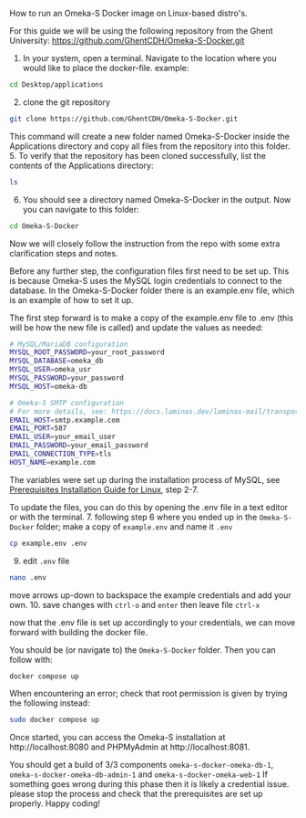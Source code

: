 How to run an Omeka-S Docker image on Linux-based distro's.

For this guide we will be using the following repository from the Ghent University: https://github.com/GhentCDH/Omeka-S-Docker.git

1. In your system, open a terminal.
Navigate to the location where you would like to place the docker-file.
example:
```bash
cd Desktop/applications
```

2. clone the git repository
```bash
git clone https://github.com/GhentCDH/Omeka-S-Docker.git
```
This command will create a new folder named Omeka-S-Docker inside the Applications directory and copy all files from the repository into this folder.
5. To verify that the repository has been cloned successfully, list the contents of the Applications directory:
```bash
ls
```
6. You should see a directory named Omeka-S-Docker in the output. Now you can navigate to this folder:
```bash
cd Omeka-S-Docker
```
Now we will closely follow the instruction from the repo with some extra clarification steps and notes.

Before any further step, the configuration files first need to be set up. This is because Omeka-S uses the MySQL login credentials to connect to the database. In the Omeka-S-Docker folder there is an example.env file, which is an example of how to set it up. 

The first step forward is to make a copy of the example.env file to .env (this will be how the new file is called) and update the values as needed:
```bash
# MySQL/MariaDB configuration
MYSQL_ROOT_PASSWORD=your_root_password
MYSQL_DATABASE=omeka_db
MYSQL_USER=omeka_usr
MYSQL_PASSWORD=your_password
MYSQL_HOST=omeka-db

# Omeka-S SMTP configuration
# For more details, see: https://docs.laminas.dev/laminas-mail/transport/smtp-options/
EMAIL_HOST=smtp.example.com
EMAIL_PORT=587
EMAIL_USER=your_email_user
EMAIL_PASSWORD=your_email_password
EMAIL_CONNECTION_TYPE=tls
HOST_NAME=example.com
```
The variables were set up during the installation process of MySQL, see [Prerequisites Installation Guide for Linux](linux.md), step 2-7.

To update the files, you can do this by opening the .env file in a text editor or with the terminal.
7. following step 6 where you ended up in the `Omeka-S-Docker` folder;
make a copy of `example.env` and name it `.env`
```bash
cp example.env .env
```
9. edit `.env` file
```bash
nano .env
```
move arrows up-down to backspace the example credentials and add your own.
10. save changes with `ctrl-o` and `enter` then leave file `ctrl-x`

now that the .env file is set up accordingly to your credentials, we can move forward with building the docker file.

You should be (or navigate to) the `Omeka-S-Docker` folder.
Then you can follow with:
```bash
docker compose up
```

When encountering an error; check that root permission is given by trying the following instead:
```bash
sudo docker compose up
```
Once started, you can access the Omeka-S installation at http://localhost:8080 and PHPMyAdmin at http://localhost:8081.

You should get a build of 3/3 components `omeka-s-docker-omeka-db-1`, `omeka-s-docker-omeka-db-admin-1` and `omeka-s-docker-omeka-web-1`
If something goes wrong during this phase then it is likely a credential issue. please stop the process and check that the prerequisites are set up properly.
Happy coding!